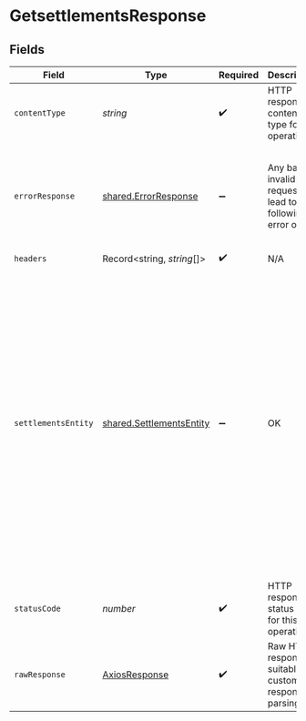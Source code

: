 # GetsettlementsResponse


## Fields

| Field                                                                                                                                                                                                                                                                                                                                                                                                     | Type                                                                                                                                                                                                                                                                                                                                                                                                      | Required                                                                                                                                                                                                                                                                                                                                                                                                  | Description                                                                                                                                                                                                                                                                                                                                                                                               | Example                                                                                                                                                                                                                                                                                                                                                                                                   |
| --------------------------------------------------------------------------------------------------------------------------------------------------------------------------------------------------------------------------------------------------------------------------------------------------------------------------------------------------------------------------------------------------------- | --------------------------------------------------------------------------------------------------------------------------------------------------------------------------------------------------------------------------------------------------------------------------------------------------------------------------------------------------------------------------------------------------------- | --------------------------------------------------------------------------------------------------------------------------------------------------------------------------------------------------------------------------------------------------------------------------------------------------------------------------------------------------------------------------------------------------------- | --------------------------------------------------------------------------------------------------------------------------------------------------------------------------------------------------------------------------------------------------------------------------------------------------------------------------------------------------------------------------------------------------------- | --------------------------------------------------------------------------------------------------------------------------------------------------------------------------------------------------------------------------------------------------------------------------------------------------------------------------------------------------------------------------------------------------------- |
| `contentType`                                                                                                                                                                                                                                                                                                                                                                                             | *string*                                                                                                                                                                                                                                                                                                                                                                                                  | :heavy_check_mark:                                                                                                                                                                                                                                                                                                                                                                                        | HTTP response content type for this operation                                                                                                                                                                                                                                                                                                                                                             |                                                                                                                                                                                                                                                                                                                                                                                                           |
| `errorResponse`                                                                                                                                                                                                                                                                                                                                                                                           | [shared.ErrorResponse](../../../sdk/models/shared/errorresponse.md)                                                                                                                                                                                                                                                                                                                                       | :heavy_minus_sign:                                                                                                                                                                                                                                                                                                                                                                                        | Any bad or invalid request will lead to following error object                                                                                                                                                                                                                                                                                                                                            | {<br/>"message": "bad URL, please check API documentation",<br/>"code": "request_failed",<br/>"type": "invalid_request_error"<br/>}                                                                                                                                                                                                                                                                       |
| `headers`                                                                                                                                                                                                                                                                                                                                                                                                 | Record<string, *string*[]>                                                                                                                                                                                                                                                                                                                                                                                | :heavy_check_mark:                                                                                                                                                                                                                                                                                                                                                                                        | N/A                                                                                                                                                                                                                                                                                                                                                                                                       |                                                                                                                                                                                                                                                                                                                                                                                                           |
| `settlementsEntity`                                                                                                                                                                                                                                                                                                                                                                                       | [shared.SettlementsEntity](../../../sdk/models/shared/settlementsentity.md)                                                                                                                                                                                                                                                                                                                               | :heavy_minus_sign:                                                                                                                                                                                                                                                                                                                                                                                        | OK                                                                                                                                                                                                                                                                                                                                                                                                        | {<br/>"cf_payment_id": 553338,<br/>"order_id": "order-12-127",<br/>"entity": "settlement",<br/>"order_amount": 100,<br/>"payment_time": "2021-07-13T13:13:59+05:30",<br/>"service_charge": 10,<br/>"service_tax": 1.8,<br/>"settlement_amount": 88.2,<br/>"cf_settlement_id": 6121238,<br/>"transfer_id": 238,<br/>"transfer_time": "2021-07-25T12:57:52+05:30",<br/>"transfer_utr": "N87912312",<br/>"order_currency": "INR",<br/>"settlement_currency": "INR"<br/>} |
| `statusCode`                                                                                                                                                                                                                                                                                                                                                                                              | *number*                                                                                                                                                                                                                                                                                                                                                                                                  | :heavy_check_mark:                                                                                                                                                                                                                                                                                                                                                                                        | HTTP response status code for this operation                                                                                                                                                                                                                                                                                                                                                              |                                                                                                                                                                                                                                                                                                                                                                                                           |
| `rawResponse`                                                                                                                                                                                                                                                                                                                                                                                             | [AxiosResponse](https://axios-http.com/docs/res_schema)                                                                                                                                                                                                                                                                                                                                                   | :heavy_check_mark:                                                                                                                                                                                                                                                                                                                                                                                        | Raw HTTP response; suitable for custom response parsing                                                                                                                                                                                                                                                                                                                                                   |                                                                                                                                                                                                                                                                                                                                                                                                           |
